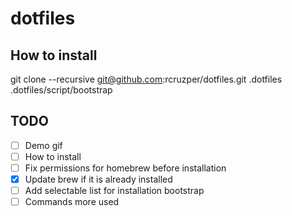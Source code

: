 # dotfiles

## How to install
git clone --recursive git@github.com:rcruzper/dotfiles.git .dotfiles
.dotfiles/script/bootstrap

## TODO
- [ ] Demo gif
- [ ] How to install
- [ ] Fix permissions for homebrew before installation
- [x] Update brew if it is already installed
- [ ] Add selectable list for installation bootstrap
- [ ] Commands more used
